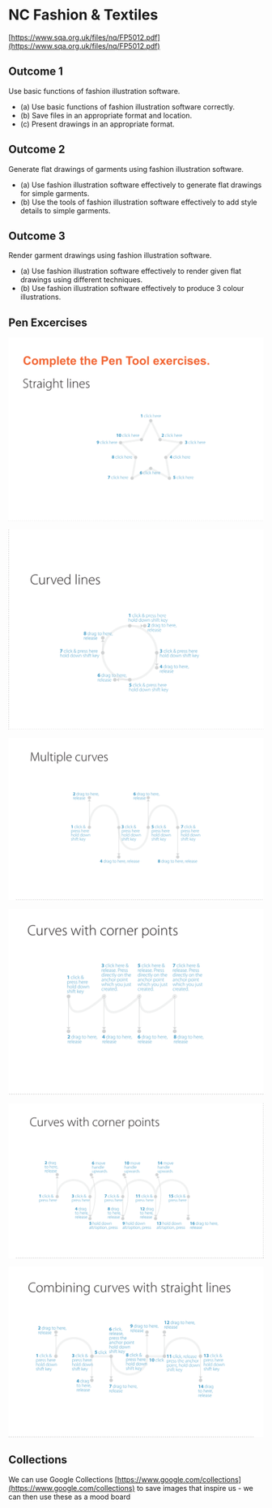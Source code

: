 # NC Fashion & Textiles

[https://www.sqa.org.uk/files/nq/FP5012.pdf](https://www.sqa.org.uk/files/nq/FP5012.pdf)

## Outcome 1

Use basic functions of fashion illustration software. 

* \(a\) Use basic functions of fashion illustration software correctly. 
* \(b\) Save files in an appropriate format and location. 
* \(c\) Present drawings in an appropriate format. 

## Outcome 2 

Generate flat drawings of garments using fashion illustration software. 

* \(a\) Use fashion illustration software effectively to generate flat drawings for simple garments. 
* \(b\) Use the tools of fashion illustration software effectively to add style details to simple garments. 

## Outcome 3

Render garment drawings using fashion illustration software.

* \(a\) Use fashion illustration software effectively to render given flat drawings using different techniques. 
* \(b\) Use fashion illustration software effectively to produce 3 colour illustrations.

## Pen Excercises

![Excercise 1](../.gitbook/assets/pen-tool_exercis1e.png)

![Excercise 2](../.gitbook/assets/pen-tool_exercise2.png)

![Excercise 3](../.gitbook/assets/pen-tool_exercise3.png)

![Excercise 4](../.gitbook/assets/pen-tool_exercise4.png)

![Excercise 5](../.gitbook/assets/pen-tool_exercise5.png)

![Excercise 6](../.gitbook/assets/pen-tool_exercise6.png)

## Collections

We can use Google Collections [https://www.google.com/collections](https://www.google.com/collections) to save images that inspire us - we can then use these as a mood board

